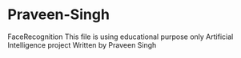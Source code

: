 # Praveen-Singh
FaceRecognition 
This file is using educational purpose only
Artificial Intelligence project 
Written by Praveen Singh

